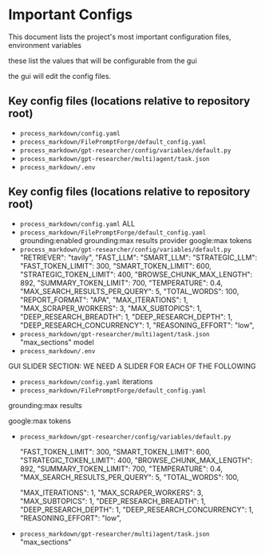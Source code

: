# Important Configs

This document lists the project's most important configuration files, environment variables

these list the values that will be configurable from the gui

the gui will edit the config files.



## Key config files (locations relative to repository root)
- `process_markdown/config.yaml`
- `process_markdown/FilePromptForge/default_config.yaml`
- `process_markdown/gpt-researcher/config/variables/default.py` 
- `process_markdown/gpt-researcher/multi)agent/task.json`
- `process_markdown/.env`

## Key config files (locations relative to repository root)
- `process_markdown/config.yaml`
ALL
- `process_markdown/FilePromptForge/default_config.yaml`
grounding:enabled
grounding:max results
provider
google:max tokens
- `process_markdown/gpt-researcher/config/variables/default.py` 
    "RETRIEVER": "tavily",
    "FAST_LLM": 
    "SMART_LLM": 
    "STRATEGIC_LLM": 
    "FAST_TOKEN_LIMIT": 300,
    "SMART_TOKEN_LIMIT": 600,
    "STRATEGIC_TOKEN_LIMIT": 400,
    "BROWSE_CHUNK_MAX_LENGTH": 892,
    "SUMMARY_TOKEN_LIMIT": 700,
    "TEMPERATURE": 0.4,
    "MAX_SEARCH_RESULTS_PER_QUERY": 5,
    "TOTAL_WORDS": 100,
    "REPORT_FORMAT": "APA",
    "MAX_ITERATIONS": 1,
    "MAX_SCRAPER_WORKERS": 3,
    "MAX_SUBTOPICS": 1,
    "DEEP_RESEARCH_BREADTH": 1,
    "DEEP_RESEARCH_DEPTH": 1,
    "DEEP_RESEARCH_CONCURRENCY": 1,
    "REASONING_EFFORT": "low",
- `process_markdown/gpt-researcher/multi)agent/task.json`
  "max_sections"
  model
- `process_markdown/.env`



GUI SLIDER SECTION:
WE NEED A SLIDER FOR EACH OF THE FOLLOWING

- `process_markdown/config.yaml`
iterations
- `process_markdown/FilePromptForge/default_config.yaml`

grounding:max results

google:max tokens
- `process_markdown/gpt-researcher/config/variables/default.py` 


    "FAST_TOKEN_LIMIT": 300,
    "SMART_TOKEN_LIMIT": 600,
    "STRATEGIC_TOKEN_LIMIT": 400,
    "BROWSE_CHUNK_MAX_LENGTH": 892,
    "SUMMARY_TOKEN_LIMIT": 700,
    "TEMPERATURE": 0.4,
    "MAX_SEARCH_RESULTS_PER_QUERY": 5,
    "TOTAL_WORDS": 100,

    "MAX_ITERATIONS": 1,
    "MAX_SCRAPER_WORKERS": 3,
    "MAX_SUBTOPICS": 1,
    "DEEP_RESEARCH_BREADTH": 1,
    "DEEP_RESEARCH_DEPTH": 1,
    "DEEP_RESEARCH_CONCURRENCY": 1,
    "REASONING_EFFORT": "low",
- `process_markdown/gpt-researcher/multi)agent/task.json`
  "max_sections"

